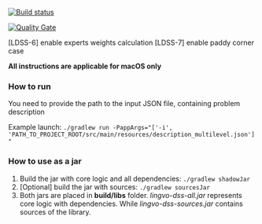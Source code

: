 [![Build status](https://travis-ci.org/demid5111/lingvo-dss.svg?branch=master)](https://travis-ci.org/demid5111/lingvo-dss?branch=master)
 
[![Quality Gate](https://sonarqube.com/api/badges/gate?key=dss.lingvo)](https://sonarqube.com/dashboard/index?id=dss.lingvo)

[LDSS-6] enable experts weights calculation
[LDSS-7] enable paddy corner case

**All instructions are applicable for macOS only**

### How to run

You need to provide the path to the input JSON file, containing problem description

Example launch:
`./gradlew run -PappArgs="['-i', 'PATH_TO_PROJECT_ROOT/src/main/resources/description_multilevel.json']"`

### How to use as a jar

1. Build the jar with core logic and all dependencies: `./gradlew shadowJar`
2. [Optional] build the jar with sources: `./gradlew sourcesJar`
3. Both jars are placed in **build/libs** folder. *lingvo-dss-all.jar* represents core logic with dependencies.
While *lingvo-dss-sources.jar* contains sources of the library.
